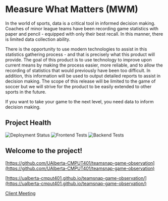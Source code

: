 # Measure What Matters (MWM)
In the world of sports, data is a critical tool in informed decision making. Coaches of minor league teams have been recording game statistics with paper and pencil - equipped with only their best recall. In this manner, there is limited data collection ability.

There is the opportunity to use modern technologies to assist in this statistics gathering process - and that is precisely what this product will provide. The goal of this product is to use technology to improve upon current means by making the process easier, more reliable, and to allow the recording of statistics that would previously have been too difficult. In addition, this information will be used to output detailed reports to assist in decision making. The scope of this release will be limited to the game of soccer but we will strive for the product to be easily extended to other sports in the future.

If you want to take your game to the next level, you need data to inform decision making.

## Project Health
![Deployment Status](https://github.com/UAlberta-CMPUT401/teamsnap-game-observation/workflows/Deploy%20To%20Cybera/badge.svg?branch=devel)
![Frontend Tests](https://github.com/UAlberta-CMPUT401/teamsnap-game-observation/workflows/Mwm%20Frontend%20CI/badge.svg?branch=devel)
![Backend Tests](https://github.com/UAlberta-CMPUT401/teamsnap-game-observation/workflows/Mwm%20Backend%20CI/badge.svg?branch=devel)

## Welcome to the project!
[https://github.com/UAlberta-CMPUT401/teamsnap-game-observation](https://github.com/UAlberta-CMPUT401/teamsnap-game-observation)

[https://ualberta-cmput401.github.io/teamsnap-game-observation/](https://ualberta-cmput401.github.io/teamsnap-game-observation/)

[Client Meeting](https://drive.google.com/file/d/1P8xYt-WpolOJEQMAICsLXzDmdCSAM5bs/view?usp=sharing)
